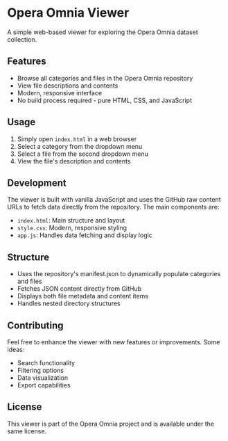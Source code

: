# Opera Omnia Viewer

A simple web-based viewer for exploring the Opera Omnia dataset collection.

## Features

- Browse all categories and files in the Opera Omnia repository
- View file descriptions and contents
- Modern, responsive interface
- No build process required - pure HTML, CSS, and JavaScript

## Usage

1. Simply open `index.html` in a web browser
2. Select a category from the dropdown menu
3. Select a file from the second dropdown menu
4. View the file's description and contents

## Development

The viewer is built with vanilla JavaScript and uses the GitHub raw content URLs to fetch data directly from the repository. The main components are:

- `index.html`: Main structure and layout
- `style.css`: Modern, responsive styling
- `app.js`: Handles data fetching and display logic

## Structure

- Uses the repository's manifest.json to dynamically populate categories and files
- Fetches JSON content directly from GitHub
- Displays both file metadata and content items
- Handles nested directory structures

## Contributing

Feel free to enhance the viewer with new features or improvements. Some ideas:
- Search functionality
- Filtering options
- Data visualization
- Export capabilities

## License

This viewer is part of the Opera Omnia project and is available under the same license.
